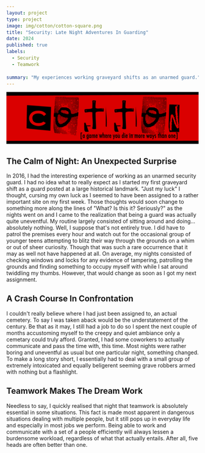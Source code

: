 ```yaml
---
layout: project
type: project
image: img/cotton/cotton-square.png
title: "Security: Late Night Adventures In Guarding"
date: 2024
published: true
labels:
  - Security
  - Teamwork
    
summary: "My experiences working graveyard shifts as an unarmed guard."
---
```


<img class="img-fluid" src="../img/cotton/cotton-header.png">

## The Calm of Night: An Unexpected Surprise
In 2016, I had the interesting experience of working as an unarmed security guard. I had no idea what to really expect as I started my first graveyard shift as a guard posted at a large historical landmark. "Just my luck" I thought, cursing my own luck as I seemed to have been assigned to a rather important site on my first week. Those thoughts would soon change to something more along the lines of "What? Is this it? Seriously?" as the nights went on and I came to the realization that being a guard was actually quite uneventful. My routine largely consisted of sitting around and doing... absolutely nothing. Well, I suppose that's not entirely true. I did have to patrol the premises every hour and watch out for the occasional group of younger teens attempting to blitz their way through the grounds on a whim or out of sheer curiosity. Though that was such a rare occurrence that it may as well not have happened at all. On average, my nights consisted of checking windows and locks for any evidence of tampering, patrolling the grounds and finding something to occupy myself with while I sat around twiddling my thumbs. However, that would change as soon as I got my next assignment.

## A Crash Course In Confrontation
I couldn't really believe where I had just been assigned to, an actual cemetery. To say I was taken aback would be the understatement of the century. Be that as it may, I still had a job to do so I spent the next couple of months accustoming myself to the creepy and quiet ambiance only a cemetary could truly afford. Granted, I had some coworkers to actually communicate and pass the time with, this time. Most nights were rather boring and uneventful as usual but one particular night, something changed. To make a long story short, I essentially had to deal with a small group of extremely intoxicated and equally beligerent seeming grave robbers armed with nothing but a flashlight.

## Teamwork Makes The Dream Work
Needless to say, I quickly realised that night that teamwork is absolutely essential in some situations. This fact is made most apparent in dangerous situations dealing with multiple people, but it still pops up in everyday life and especially in most jobs we perform. Being able to work and communicate with a set of a people efficiently will always lessen a burdensome workload, regardless of what that actually entails. After all, five heads are often better than one.
